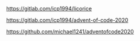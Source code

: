 https://gitlab.com/icp1994/licorice

https://gitlab.com/icp1994/advent-of-code-2020

https://github.com/michael1241/adventofcode2020
